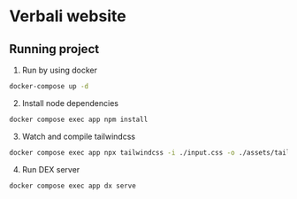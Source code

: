 # Verbali website

## Running project

1. Run by using docker
```bash
docker-compose up -d
```

2. Install node dependencies
```bash
docker compose exec app npm install
```

3. Watch and compile tailwindcss
```bash
docker compose exec app npx tailwindcss -i ./input.css -o ./assets/tailwind.css --watch
```

4. Run DEX server
```bash
docker compose exec app dx serve
```
